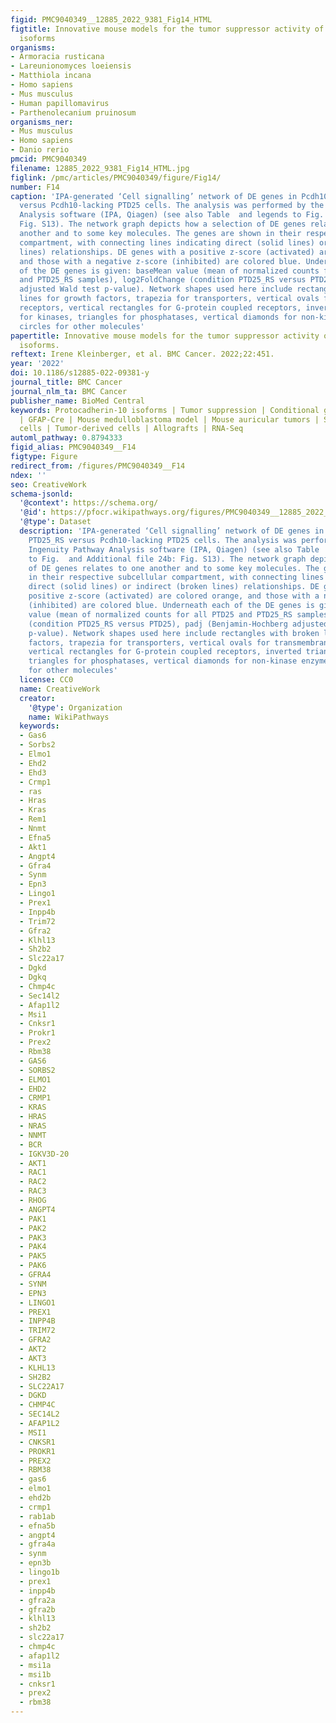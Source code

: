 ```yaml
---
figid: PMC9040349__12885_2022_9381_Fig14_HTML
figtitle: Innovative mouse models for the tumor suppressor activity of Protocadherin-10
  isoforms
organisms:
- Armoracia rusticana
- Lareunionomyces loeiensis
- Matthiola incana
- Homo sapiens
- Mus musculus
- Human papillomavirus
- Parthenolecanium pruinosum
organisms_ner:
- Mus musculus
- Homo sapiens
- Danio rerio
pmcid: PMC9040349
filename: 12885_2022_9381_Fig14_HTML.jpg
figlink: /pmc/articles/PMC9040349/figure/Fig14/
number: F14
caption: 'IPA-generated ‘Cell signalling’ network of DE genes in Pcdh10-rescued PTD25_RS
  versus Pcdh10-lacking PTD25 cells. The analysis was performed by the Ingenuity Pathway
  Analysis software (IPA, Qiagen) (see also Table  and legends to Fig.  and Additional file 24b:
  Fig. S13). The network graph depicts how a selection of DE genes relates to one
  another and to some key molecules. The genes are shown in their respective subcellular
  compartment, with connecting lines indicating direct (solid lines) or indirect (broken
  lines) relationships. DE genes with a positive z-score (activated) are colored orange,
  and those with a negative z-score (inhibited) are colored blue. Underneath each
  of the DE genes is given: baseMean value (mean of normalized counts for all PTD25
  and PTD25_RS samples), log2FoldChange (condition PTD25_RS versus PTD25), padj (Benjamin-Hochberg
  adjusted Wald test p-value). Network shapes used here include rectangles with broken
  lines for growth factors, trapezia for transporters, vertical ovals for transmembrane
  receptors, vertical rectangles for G-protein coupled receptors, inverted triangles
  for kinases, triangles for phosphatases, vertical diamonds for non-kinase enzymes,
  circles for other molecules'
papertitle: Innovative mouse models for the tumor suppressor activity of Protocadherin-10
  isoforms.
reftext: Irene Kleinberger, et al. BMC Cancer. 2022;22:451.
year: '2022'
doi: 10.1186/s12885-022-09381-y
journal_title: BMC Cancer
journal_nlm_ta: BMC Cancer
publisher_name: BioMed Central
keywords: Protocadherin-10 isoforms | Tumor suppression | Conditional gene knockout
  | GFAP-Cre | Mouse medulloblastoma model | Mouse auricular tumors | Somatic stem
  cells | Tumor-derived cells | Allografts | RNA-Seq
automl_pathway: 0.8794333
figid_alias: PMC9040349__F14
figtype: Figure
redirect_from: /figures/PMC9040349__F14
ndex: ''
seo: CreativeWork
schema-jsonld:
  '@context': https://schema.org/
  '@id': https://pfocr.wikipathways.org/figures/PMC9040349__12885_2022_9381_Fig14_HTML.html
  '@type': Dataset
  description: 'IPA-generated ‘Cell signalling’ network of DE genes in Pcdh10-rescued
    PTD25_RS versus Pcdh10-lacking PTD25 cells. The analysis was performed by the
    Ingenuity Pathway Analysis software (IPA, Qiagen) (see also Table  and legends
    to Fig.  and Additional file 24b: Fig. S13). The network graph depicts how a selection
    of DE genes relates to one another and to some key molecules. The genes are shown
    in their respective subcellular compartment, with connecting lines indicating
    direct (solid lines) or indirect (broken lines) relationships. DE genes with a
    positive z-score (activated) are colored orange, and those with a negative z-score
    (inhibited) are colored blue. Underneath each of the DE genes is given: baseMean
    value (mean of normalized counts for all PTD25 and PTD25_RS samples), log2FoldChange
    (condition PTD25_RS versus PTD25), padj (Benjamin-Hochberg adjusted Wald test
    p-value). Network shapes used here include rectangles with broken lines for growth
    factors, trapezia for transporters, vertical ovals for transmembrane receptors,
    vertical rectangles for G-protein coupled receptors, inverted triangles for kinases,
    triangles for phosphatases, vertical diamonds for non-kinase enzymes, circles
    for other molecules'
  license: CC0
  name: CreativeWork
  creator:
    '@type': Organization
    name: WikiPathways
  keywords:
  - Gas6
  - Sorbs2
  - Elmo1
  - Ehd2
  - Ehd3
  - Crmp1
  - ras
  - Hras
  - Kras
  - Rem1
  - Nnmt
  - Efna5
  - Akt1
  - Angpt4
  - Gfra4
  - Synm
  - Epn3
  - Lingo1
  - Prex1
  - Inpp4b
  - Trim72
  - Gfra2
  - Klhl13
  - Sh2b2
  - Slc22a17
  - Dgkd
  - Dgkq
  - Chmp4c
  - Sec14l2
  - Afap1l2
  - Msi1
  - Cnksr1
  - Prokr1
  - Prex2
  - Rbm38
  - GAS6
  - SORBS2
  - ELMO1
  - EHD2
  - CRMP1
  - KRAS
  - HRAS
  - NRAS
  - NNMT
  - BCR
  - IGKV3D-20
  - AKT1
  - RAC1
  - RAC2
  - RAC3
  - RHOG
  - ANGPT4
  - PAK1
  - PAK2
  - PAK3
  - PAK4
  - PAK5
  - PAK6
  - GFRA4
  - SYNM
  - EPN3
  - LINGO1
  - PREX1
  - INPP4B
  - TRIM72
  - GFRA2
  - AKT2
  - AKT3
  - KLHL13
  - SH2B2
  - SLC22A17
  - DGKD
  - CHMP4C
  - SEC14L2
  - AFAP1L2
  - MSI1
  - CNKSR1
  - PROKR1
  - PREX2
  - RBM38
  - gas6
  - elmo1
  - ehd2b
  - crmp1
  - rab1ab
  - efna5b
  - angpt4
  - gfra4a
  - synm
  - epn3b
  - lingo1b
  - prex1
  - inpp4b
  - gfra2a
  - gfra2b
  - klhl13
  - sh2b2
  - slc22a17
  - chmp4c
  - afap1l2
  - msi1a
  - msi1b
  - cnksr1
  - prex2
  - rbm38
---
```

